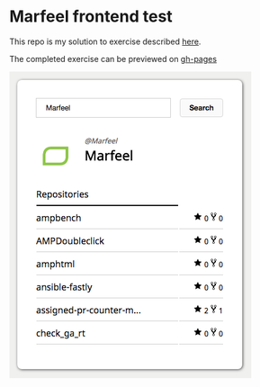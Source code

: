 # Marfeel frontend test  

This repo is my solution to exercise described [here](https://github.com/Marfeel/FrontendTest).  

The completed exercise can be previewed on [gh-pages](https://didaquis.github.io/marfeel-frontend-test/)  

![preview](docs/preview.png)  
